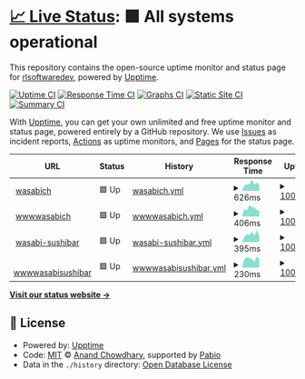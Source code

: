 # [📈 Live Status](https://rlsoftwaredev.github.io/uptimechecker): <!--live status--> **🟩 All systems operational**

This repository contains the open-source uptime monitor and status page for [rlsoftwaredev](https://rlsoftwaredev.github.io/uptimechecker), powered by [Upptime](https://github.com/upptime/upptime).

[![Uptime CI](https://github.com/rlsoftwaredev/uptimechecker/workflows/Uptime%20CI/badge.svg)](https://github.com/rlsoftwaredev/uptimechecker/actions?query=workflow%3A%22Uptime+CI%22)
[![Response Time CI](https://github.com/rlsoftwaredev/uptimechecker/workflows/Response%20Time%20CI/badge.svg)](https://github.com/rlsoftwaredev/uptimechecker/actions?query=workflow%3A%22Response+Time+CI%22)
[![Graphs CI](https://github.com/rlsoftwaredev/uptimechecker/workflows/Graphs%20CI/badge.svg)](https://github.com/rlsoftwaredev/uptimechecker/actions?query=workflow%3A%22Graphs+CI%22)
[![Static Site CI](https://github.com/rlsoftwaredev/uptimechecker/workflows/Static%20Site%20CI/badge.svg)](https://github.com/rlsoftwaredev/uptimechecker/actions?query=workflow%3A%22Static+Site+CI%22)
[![Summary CI](https://github.com/rlsoftwaredev/uptimechecker/workflows/Summary%20CI/badge.svg)](https://github.com/rlsoftwaredev/uptimechecker/actions?query=workflow%3A%22Summary+CI%22)

With [Upptime](https://upptime.js.org), you can get your own unlimited and free uptime monitor and status page, powered entirely by a GitHub repository. We use [Issues](https://github.com/rlsoftwaredev/uptimechecker/issues) as incident reports, [Actions](https://github.com/rlsoftwaredev/uptimechecker/actions) as uptime monitors, and [Pages](https://rlsoftwaredev.github.io/uptimechecker) for the status page.

<!--start: status pages-->
<!-- This summary is generated by Upptime (https://github.com/upptime/upptime) -->
<!-- Do not edit this manually, your changes will be overwritten -->
<!-- prettier-ignore -->
| URL | Status | History | Response Time | Uptime |
| --- | ------ | ------- | ------------- | ------ |
| <img alt="" src="https://icons.duckduckgo.com/ip3/wasabisushi.ch.ico" height="13"> [wasabich](https://wasabisushi.ch) | 🟩 Up | [wasabich.yml](https://github.com/RLSoftwareDev/uptimechecker/commits/HEAD/history/wasabich.yml) | <details><summary><img alt="Response time graph" src="./graphs/wasabich/response-time-week.png" height="20"> 626ms</summary><br><a href="https://rlsoftwaredev.github.io/uptimechecker/history/wasabich"><img alt="Response time 630" src="https://img.shields.io/endpoint?url=https%3A%2F%2Fraw.githubusercontent.com%2FRLSoftwareDev%2Fuptimechecker%2FHEAD%2Fapi%2Fwasabich%2Fresponse-time.json"></a><br><a href="https://rlsoftwaredev.github.io/uptimechecker/history/wasabich"><img alt="24-hour response time 557" src="https://img.shields.io/endpoint?url=https%3A%2F%2Fraw.githubusercontent.com%2FRLSoftwareDev%2Fuptimechecker%2FHEAD%2Fapi%2Fwasabich%2Fresponse-time-day.json"></a><br><a href="https://rlsoftwaredev.github.io/uptimechecker/history/wasabich"><img alt="7-day response time 626" src="https://img.shields.io/endpoint?url=https%3A%2F%2Fraw.githubusercontent.com%2FRLSoftwareDev%2Fuptimechecker%2FHEAD%2Fapi%2Fwasabich%2Fresponse-time-week.json"></a><br><a href="https://rlsoftwaredev.github.io/uptimechecker/history/wasabich"><img alt="30-day response time 628" src="https://img.shields.io/endpoint?url=https%3A%2F%2Fraw.githubusercontent.com%2FRLSoftwareDev%2Fuptimechecker%2FHEAD%2Fapi%2Fwasabich%2Fresponse-time-month.json"></a><br><a href="https://rlsoftwaredev.github.io/uptimechecker/history/wasabich"><img alt="1-year response time 630" src="https://img.shields.io/endpoint?url=https%3A%2F%2Fraw.githubusercontent.com%2FRLSoftwareDev%2Fuptimechecker%2FHEAD%2Fapi%2Fwasabich%2Fresponse-time-year.json"></a></details> | <details><summary><a href="https://rlsoftwaredev.github.io/uptimechecker/history/wasabich">100.00%</a></summary><a href="https://rlsoftwaredev.github.io/uptimechecker/history/wasabich"><img alt="All-time uptime 100.00%" src="https://img.shields.io/endpoint?url=https%3A%2F%2Fraw.githubusercontent.com%2FRLSoftwareDev%2Fuptimechecker%2FHEAD%2Fapi%2Fwasabich%2Fuptime.json"></a><br><a href="https://rlsoftwaredev.github.io/uptimechecker/history/wasabich"><img alt="24-hour uptime 100.00%" src="https://img.shields.io/endpoint?url=https%3A%2F%2Fraw.githubusercontent.com%2FRLSoftwareDev%2Fuptimechecker%2FHEAD%2Fapi%2Fwasabich%2Fuptime-day.json"></a><br><a href="https://rlsoftwaredev.github.io/uptimechecker/history/wasabich"><img alt="7-day uptime 100.00%" src="https://img.shields.io/endpoint?url=https%3A%2F%2Fraw.githubusercontent.com%2FRLSoftwareDev%2Fuptimechecker%2FHEAD%2Fapi%2Fwasabich%2Fuptime-week.json"></a><br><a href="https://rlsoftwaredev.github.io/uptimechecker/history/wasabich"><img alt="30-day uptime 100.00%" src="https://img.shields.io/endpoint?url=https%3A%2F%2Fraw.githubusercontent.com%2FRLSoftwareDev%2Fuptimechecker%2FHEAD%2Fapi%2Fwasabich%2Fuptime-month.json"></a><br><a href="https://rlsoftwaredev.github.io/uptimechecker/history/wasabich"><img alt="1-year uptime 100.00%" src="https://img.shields.io/endpoint?url=https%3A%2F%2Fraw.githubusercontent.com%2FRLSoftwareDev%2Fuptimechecker%2FHEAD%2Fapi%2Fwasabich%2Fuptime-year.json"></a></details>
| <img alt="" src="https://icons.duckduckgo.com/ip3/www.wasabisushi.ch.ico" height="13"> [wwwwasabich](https://www.wasabisushi.ch) | 🟩 Up | [wwwwasabich.yml](https://github.com/RLSoftwareDev/uptimechecker/commits/HEAD/history/wwwwasabich.yml) | <details><summary><img alt="Response time graph" src="./graphs/wwwwasabich/response-time-week.png" height="20"> 406ms</summary><br><a href="https://rlsoftwaredev.github.io/uptimechecker/history/wwwwasabich"><img alt="Response time 382" src="https://img.shields.io/endpoint?url=https%3A%2F%2Fraw.githubusercontent.com%2FRLSoftwareDev%2Fuptimechecker%2FHEAD%2Fapi%2Fwwwwasabich%2Fresponse-time.json"></a><br><a href="https://rlsoftwaredev.github.io/uptimechecker/history/wwwwasabich"><img alt="24-hour response time 295" src="https://img.shields.io/endpoint?url=https%3A%2F%2Fraw.githubusercontent.com%2FRLSoftwareDev%2Fuptimechecker%2FHEAD%2Fapi%2Fwwwwasabich%2Fresponse-time-day.json"></a><br><a href="https://rlsoftwaredev.github.io/uptimechecker/history/wwwwasabich"><img alt="7-day response time 406" src="https://img.shields.io/endpoint?url=https%3A%2F%2Fraw.githubusercontent.com%2FRLSoftwareDev%2Fuptimechecker%2FHEAD%2Fapi%2Fwwwwasabich%2Fresponse-time-week.json"></a><br><a href="https://rlsoftwaredev.github.io/uptimechecker/history/wwwwasabich"><img alt="30-day response time 394" src="https://img.shields.io/endpoint?url=https%3A%2F%2Fraw.githubusercontent.com%2FRLSoftwareDev%2Fuptimechecker%2FHEAD%2Fapi%2Fwwwwasabich%2Fresponse-time-month.json"></a><br><a href="https://rlsoftwaredev.github.io/uptimechecker/history/wwwwasabich"><img alt="1-year response time 382" src="https://img.shields.io/endpoint?url=https%3A%2F%2Fraw.githubusercontent.com%2FRLSoftwareDev%2Fuptimechecker%2FHEAD%2Fapi%2Fwwwwasabich%2Fresponse-time-year.json"></a></details> | <details><summary><a href="https://rlsoftwaredev.github.io/uptimechecker/history/wwwwasabich">100.00%</a></summary><a href="https://rlsoftwaredev.github.io/uptimechecker/history/wwwwasabich"><img alt="All-time uptime 100.00%" src="https://img.shields.io/endpoint?url=https%3A%2F%2Fraw.githubusercontent.com%2FRLSoftwareDev%2Fuptimechecker%2FHEAD%2Fapi%2Fwwwwasabich%2Fuptime.json"></a><br><a href="https://rlsoftwaredev.github.io/uptimechecker/history/wwwwasabich"><img alt="24-hour uptime 100.00%" src="https://img.shields.io/endpoint?url=https%3A%2F%2Fraw.githubusercontent.com%2FRLSoftwareDev%2Fuptimechecker%2FHEAD%2Fapi%2Fwwwwasabich%2Fuptime-day.json"></a><br><a href="https://rlsoftwaredev.github.io/uptimechecker/history/wwwwasabich"><img alt="7-day uptime 100.00%" src="https://img.shields.io/endpoint?url=https%3A%2F%2Fraw.githubusercontent.com%2FRLSoftwareDev%2Fuptimechecker%2FHEAD%2Fapi%2Fwwwwasabich%2Fuptime-week.json"></a><br><a href="https://rlsoftwaredev.github.io/uptimechecker/history/wwwwasabich"><img alt="30-day uptime 100.00%" src="https://img.shields.io/endpoint?url=https%3A%2F%2Fraw.githubusercontent.com%2FRLSoftwareDev%2Fuptimechecker%2FHEAD%2Fapi%2Fwwwwasabich%2Fuptime-month.json"></a><br><a href="https://rlsoftwaredev.github.io/uptimechecker/history/wwwwasabich"><img alt="1-year uptime 100.00%" src="https://img.shields.io/endpoint?url=https%3A%2F%2Fraw.githubusercontent.com%2FRLSoftwareDev%2Fuptimechecker%2FHEAD%2Fapi%2Fwwwwasabich%2Fuptime-year.json"></a></details>
| <img alt="" src="https://icons.duckduckgo.com/ip3/www.wasabi-sushibar.com.ico" height="13"> [wasabi-sushibar](https://www.wasabi-sushibar.com) | 🟩 Up | [wasabi-sushibar.yml](https://github.com/RLSoftwareDev/uptimechecker/commits/HEAD/history/wasabi-sushibar.yml) | <details><summary><img alt="Response time graph" src="./graphs/wasabi-sushibar/response-time-week.png" height="20"> 395ms</summary><br><a href="https://rlsoftwaredev.github.io/uptimechecker/history/wasabi-sushibar"><img alt="Response time 385" src="https://img.shields.io/endpoint?url=https%3A%2F%2Fraw.githubusercontent.com%2FRLSoftwareDev%2Fuptimechecker%2FHEAD%2Fapi%2Fwasabi-sushibar%2Fresponse-time.json"></a><br><a href="https://rlsoftwaredev.github.io/uptimechecker/history/wasabi-sushibar"><img alt="24-hour response time 299" src="https://img.shields.io/endpoint?url=https%3A%2F%2Fraw.githubusercontent.com%2FRLSoftwareDev%2Fuptimechecker%2FHEAD%2Fapi%2Fwasabi-sushibar%2Fresponse-time-day.json"></a><br><a href="https://rlsoftwaredev.github.io/uptimechecker/history/wasabi-sushibar"><img alt="7-day response time 395" src="https://img.shields.io/endpoint?url=https%3A%2F%2Fraw.githubusercontent.com%2FRLSoftwareDev%2Fuptimechecker%2FHEAD%2Fapi%2Fwasabi-sushibar%2Fresponse-time-week.json"></a><br><a href="https://rlsoftwaredev.github.io/uptimechecker/history/wasabi-sushibar"><img alt="30-day response time 377" src="https://img.shields.io/endpoint?url=https%3A%2F%2Fraw.githubusercontent.com%2FRLSoftwareDev%2Fuptimechecker%2FHEAD%2Fapi%2Fwasabi-sushibar%2Fresponse-time-month.json"></a><br><a href="https://rlsoftwaredev.github.io/uptimechecker/history/wasabi-sushibar"><img alt="1-year response time 385" src="https://img.shields.io/endpoint?url=https%3A%2F%2Fraw.githubusercontent.com%2FRLSoftwareDev%2Fuptimechecker%2FHEAD%2Fapi%2Fwasabi-sushibar%2Fresponse-time-year.json"></a></details> | <details><summary><a href="https://rlsoftwaredev.github.io/uptimechecker/history/wasabi-sushibar">100.00%</a></summary><a href="https://rlsoftwaredev.github.io/uptimechecker/history/wasabi-sushibar"><img alt="All-time uptime 100.00%" src="https://img.shields.io/endpoint?url=https%3A%2F%2Fraw.githubusercontent.com%2FRLSoftwareDev%2Fuptimechecker%2FHEAD%2Fapi%2Fwasabi-sushibar%2Fuptime.json"></a><br><a href="https://rlsoftwaredev.github.io/uptimechecker/history/wasabi-sushibar"><img alt="24-hour uptime 100.00%" src="https://img.shields.io/endpoint?url=https%3A%2F%2Fraw.githubusercontent.com%2FRLSoftwareDev%2Fuptimechecker%2FHEAD%2Fapi%2Fwasabi-sushibar%2Fuptime-day.json"></a><br><a href="https://rlsoftwaredev.github.io/uptimechecker/history/wasabi-sushibar"><img alt="7-day uptime 100.00%" src="https://img.shields.io/endpoint?url=https%3A%2F%2Fraw.githubusercontent.com%2FRLSoftwareDev%2Fuptimechecker%2FHEAD%2Fapi%2Fwasabi-sushibar%2Fuptime-week.json"></a><br><a href="https://rlsoftwaredev.github.io/uptimechecker/history/wasabi-sushibar"><img alt="30-day uptime 100.00%" src="https://img.shields.io/endpoint?url=https%3A%2F%2Fraw.githubusercontent.com%2FRLSoftwareDev%2Fuptimechecker%2FHEAD%2Fapi%2Fwasabi-sushibar%2Fuptime-month.json"></a><br><a href="https://rlsoftwaredev.github.io/uptimechecker/history/wasabi-sushibar"><img alt="1-year uptime 100.00%" src="https://img.shields.io/endpoint?url=https%3A%2F%2Fraw.githubusercontent.com%2FRLSoftwareDev%2Fuptimechecker%2FHEAD%2Fapi%2Fwasabi-sushibar%2Fuptime-year.json"></a></details>
| <img alt="" src="https://icons.duckduckgo.com/ip3/www.wasabi-sushibar.com.ico" height="13"> [wwwwasabisushibar](https://www.wasabi-sushibar.com) | 🟩 Up | [wwwwasabisushibar.yml](https://github.com/RLSoftwareDev/uptimechecker/commits/HEAD/history/wwwwasabisushibar.yml) | <details><summary><img alt="Response time graph" src="./graphs/wwwwasabisushibar/response-time-week.png" height="20"> 230ms</summary><br><a href="https://rlsoftwaredev.github.io/uptimechecker/history/wwwwasabisushibar"><img alt="Response time 250" src="https://img.shields.io/endpoint?url=https%3A%2F%2Fraw.githubusercontent.com%2FRLSoftwareDev%2Fuptimechecker%2FHEAD%2Fapi%2Fwwwwasabisushibar%2Fresponse-time.json"></a><br><a href="https://rlsoftwaredev.github.io/uptimechecker/history/wwwwasabisushibar"><img alt="24-hour response time 232" src="https://img.shields.io/endpoint?url=https%3A%2F%2Fraw.githubusercontent.com%2FRLSoftwareDev%2Fuptimechecker%2FHEAD%2Fapi%2Fwwwwasabisushibar%2Fresponse-time-day.json"></a><br><a href="https://rlsoftwaredev.github.io/uptimechecker/history/wwwwasabisushibar"><img alt="7-day response time 230" src="https://img.shields.io/endpoint?url=https%3A%2F%2Fraw.githubusercontent.com%2FRLSoftwareDev%2Fuptimechecker%2FHEAD%2Fapi%2Fwwwwasabisushibar%2Fresponse-time-week.json"></a><br><a href="https://rlsoftwaredev.github.io/uptimechecker/history/wwwwasabisushibar"><img alt="30-day response time 260" src="https://img.shields.io/endpoint?url=https%3A%2F%2Fraw.githubusercontent.com%2FRLSoftwareDev%2Fuptimechecker%2FHEAD%2Fapi%2Fwwwwasabisushibar%2Fresponse-time-month.json"></a><br><a href="https://rlsoftwaredev.github.io/uptimechecker/history/wwwwasabisushibar"><img alt="1-year response time 250" src="https://img.shields.io/endpoint?url=https%3A%2F%2Fraw.githubusercontent.com%2FRLSoftwareDev%2Fuptimechecker%2FHEAD%2Fapi%2Fwwwwasabisushibar%2Fresponse-time-year.json"></a></details> | <details><summary><a href="https://rlsoftwaredev.github.io/uptimechecker/history/wwwwasabisushibar">100.00%</a></summary><a href="https://rlsoftwaredev.github.io/uptimechecker/history/wwwwasabisushibar"><img alt="All-time uptime 100.00%" src="https://img.shields.io/endpoint?url=https%3A%2F%2Fraw.githubusercontent.com%2FRLSoftwareDev%2Fuptimechecker%2FHEAD%2Fapi%2Fwwwwasabisushibar%2Fuptime.json"></a><br><a href="https://rlsoftwaredev.github.io/uptimechecker/history/wwwwasabisushibar"><img alt="24-hour uptime 100.00%" src="https://img.shields.io/endpoint?url=https%3A%2F%2Fraw.githubusercontent.com%2FRLSoftwareDev%2Fuptimechecker%2FHEAD%2Fapi%2Fwwwwasabisushibar%2Fuptime-day.json"></a><br><a href="https://rlsoftwaredev.github.io/uptimechecker/history/wwwwasabisushibar"><img alt="7-day uptime 100.00%" src="https://img.shields.io/endpoint?url=https%3A%2F%2Fraw.githubusercontent.com%2FRLSoftwareDev%2Fuptimechecker%2FHEAD%2Fapi%2Fwwwwasabisushibar%2Fuptime-week.json"></a><br><a href="https://rlsoftwaredev.github.io/uptimechecker/history/wwwwasabisushibar"><img alt="30-day uptime 100.00%" src="https://img.shields.io/endpoint?url=https%3A%2F%2Fraw.githubusercontent.com%2FRLSoftwareDev%2Fuptimechecker%2FHEAD%2Fapi%2Fwwwwasabisushibar%2Fuptime-month.json"></a><br><a href="https://rlsoftwaredev.github.io/uptimechecker/history/wwwwasabisushibar"><img alt="1-year uptime 100.00%" src="https://img.shields.io/endpoint?url=https%3A%2F%2Fraw.githubusercontent.com%2FRLSoftwareDev%2Fuptimechecker%2FHEAD%2Fapi%2Fwwwwasabisushibar%2Fuptime-year.json"></a></details>

<!--end: status pages-->

[**Visit our status website →**](https://rlsoftwaredev.github.io/uptimechecker)

## 📄 License

- Powered by: [Upptime](https://github.com/upptime/upptime)
- Code: [MIT](./LICENSE) © [Anand Chowdhary](https://anandchowdhary.com), supported by [Pabio](https://pabio.com)
- Data in the `./history` directory: [Open Database License](https://opendatacommons.org/licenses/odbl/1-0/)

